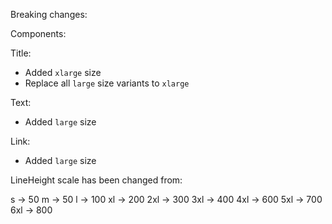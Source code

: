 Breaking changes:

Components: 

Title: 
  - Added `xlarge` size
  - Replace all `large` size variants to `xlarge`

Text: 
  - Added `large` size

Link: 
  - Added `large` size

LineHeight scale has been changed from: 

s -> 50
m -> 50
l -> 100
xl -> 200
2xl -> 300
3xl -> 400
4xl -> 600
5xl -> 700
6xl -> 800
